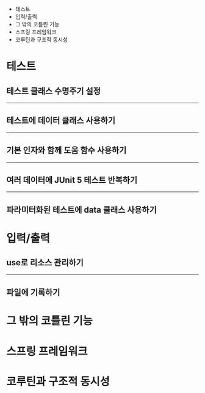 - 테스트
- 입력/출력
- 그 밖의 코틀린 기능
- 스프링 프레임워크
- 코루틴과 구조적 동시성

# 테스트

## 테스트 클래스 수명주기 설정

---

## 테스트에 데이터 클래스 사용하기

---

## 기본 인자와 함께 도움 함수 사용하기

---

## 여러 데이터에 JUnit 5 테스트 반복하기

---

## 파라미터화된 테스트에 data 클래스 사용하기


# 입력/출력

## use로 리소스 관리하기

---

## 파일에 기록하기

# 그 밖의 코틀린 기능

# 스프링 프레임워크

# 코루틴과 구조적 동시성
